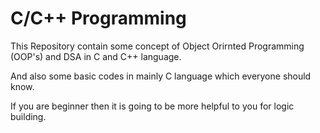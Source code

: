 # C/C++ Programming

This Repository contain some concept of Object Orirnted Programming (OOP's) and DSA in C and C++ language.

And also some basic codes in mainly C language which everyone should know. 

If you are beginner then it is going to be more helpful to you for logic building.


